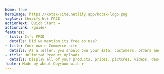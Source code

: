 ```yaml
---
home: true
heroImage: https://kotak-site.netlify.app/kotak-logo.png
tagline: Shopify but FREE
actionText: Quick Start →
actionLink: /guide/
features:
- title: It's FREE
  details: Did we mention its free to use?
- title: Your own e-Commerce site
  details: As a seller, you should own your data, customers, orders and be able to offer more convenience to your customers
- title: Unlimited Product Uploads
  details: Display all of your products, prices, pictures, videos, descriptions, variants, etc as much as you want.
footer: Made by Abdul Qoyyuum with ❤️
---
```

